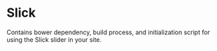Slick
=====

Contains bower dependency, build process, and initialization script for using the Slick slider in your site.
